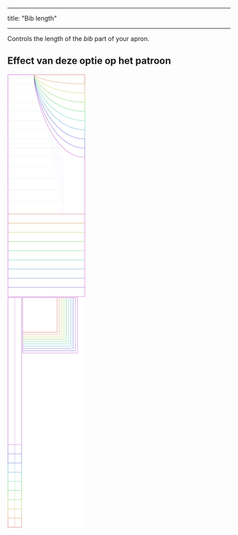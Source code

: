 - - -
title: "Bib length"
- - -

Controls the length of the _bib_ part of your apron.

## Effect van deze optie op het patroon

![This image shows the effect of this option by superimposing several variants that have a different value for this option](albert_biblength_sample.svg "Effect of this option on the pattern")
